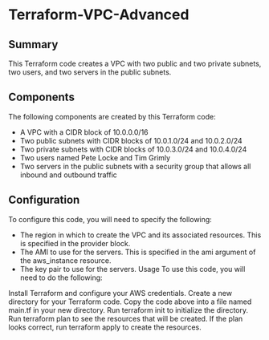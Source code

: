 # Terraform-VPC-Advanced
## Summary
This Terraform code creates a VPC with two public and two private subnets, two users, and two servers in the public subnets.

## Components
The following components are created by this Terraform code:

- A VPC with a CIDR block of 10.0.0.0/16
- Two public subnets with CIDR blocks of 10.0.1.0/24 and 10.0.2.0/24
- Two private subnets with CIDR blocks of 10.0.3.0/24 and 10.0.4.0/24
- Two users named Pete Locke and Tim Grimly
- Two servers in the public subnets with a security group that allows all inbound and outbound traffic

## Configuration
To configure this code, you will need to specify the following:

- The region in which to create the VPC and its associated resources. This is specified in the provider block.
- The AMI to use for the servers. This is specified in the ami argument of the aws_instance resource.
- The key pair to use for the servers.
Usage
To use this code, you will need to do the following:

Install Terraform and configure your AWS credentials.
Create a new directory for your Terraform code.
Copy the code above into a file named main.tf in your new directory.
Run terraform init to initialize the directory.
Run terraform plan to see the resources that will be created.
If the plan looks correct, run terraform apply to create the resources.
